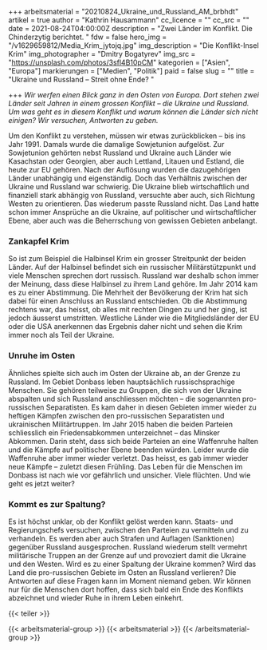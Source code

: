 +++
arbeitsmaterial = "20210824_Ukraine_und_Russland_AM_brbhdt"
artikel = true
author = "Kathrin Hausammann"
cc_licence = ""
cc_src = ""
date = 2021-08-24T04:00:00Z
description = "Zwei Länder im Konflikt. Die Chinderzytig berichtet. "
fdw = false
hero_img = "/v1629659812/Media_Krim_jytojq.jpg"
img_description = "Die Konflikt-Insel Krim"
img_photographer = "Dmitry Bogatyrev"
img_src = "https://unsplash.com/photos/3sfl4B10pCM"
kategorien = ["Asien", "Europa"]
markierungen = ["Medien", "Politik"]
paid = false
slug = ""
title = "Ukraine und Russland – Streit ohne Ende? "

+++
_Wir werfen einen Blick ganz in den Osten von Europa. Dort stehen zwei Länder seit Jahren in einem grossen Konflikt – die Ukraine und Russland. Um was geht es in diesem Konflikt und warum können die Länder sich nicht einigen? Wir versuchen, Antworten zu geben._

Um den Konflikt zu verstehen, müssen wir etwas zurückblicken – bis ins Jahr 1991. Damals wurde die damalige Sowjetunion aufgelöst. Zur Sowjetunion gehörten nebst Russland und Ukraine auch Länder wie Kasachstan oder Georgien, aber auch Lettland, Litauen und Estland, die heute zur EU gehören. Nach der Auflösung wurden die dazugehörigen Länder unabhängig und eigenständig. Doch das Verhältnis zwischen der Ukraine und Russland war schwierig. Die Ukraine blieb wirtschaftlich und finanziell stark abhängig von Russland, versuchte aber auch, sich Richtung Westen zu orientieren. Das wiederum passte Russland nicht. Das Land hatte schon immer Ansprüche an die Ukraine, auf politischer und wirtschaftlicher Ebene, aber auch was die Beherrschung von gewissen Gebieten anbelangt.

### Zankapfel Krim

So ist zum Beispiel die Halbinsel Krim ein grosser Streitpunkt der beiden Länder. Auf der Halbinsel befindet sich ein russischer Militärstützpunkt und viele Menschen sprechen dort russisch. Russland war deshalb schon immer der Meinung, dass diese Halbinsel zu ihrem Land gehöre. Im Jahr 2014 kam es zu einer Abstimmung. Die Mehrheit der Bevölkerung der Krim hat sich dabei für einen Anschluss an Russland entschieden. Ob die Abstimmung rechtens war, das heisst, ob alles mit rechten Dingen zu und her ging, ist jedoch äusserst umstritten. Westliche Länder wie die Mitgliedsländer der EU oder die USA anerkennen das Ergebnis daher nicht und sehen die Krim immer noch als Teil der Ukraine.

### Unruhe im Osten

Ähnliches spielte sich auch im Osten der Ukraine ab, an der Grenze zu Russland. Im Gebiet Donbass leben hauptsächlich russischsprachige Menschen. Sie gehören teilweise zu Gruppen, die sich von der Ukraine abspalten und sich Russland anschliessen möchten – die sogenannten pro-russischen Separatisten. Es kam daher in diesen Gebieten immer wieder zu heftigen Kämpfen zwischen den pro-russischen Separatisten und ukrainischen Militärtruppen. Im Jahr 2015 haben die beiden Parteien schliesslich ein Friedensabkommen unterzeichnet – das Minsker Abkommen. Darin steht, dass sich beide Parteien an eine Waffenruhe halten und die Kämpfe auf politischer Ebene beenden würden. Leider wurde die Waffenruhe aber immer wieder verletzt. Das heisst, es gab immer wieder neue Kämpfe – zuletzt diesen Frühling. Das Leben für die Menschen im Donbass ist nach wie vor gefährlich und unsicher. Viele flüchten. Und wie geht es jetzt weiter?

### Kommt es zur Spaltung?

Es ist höchst unklar, ob der Konflikt gelöst werden kann. Staats- und Regierungschefs versuchen, zwischen den Parteien zu vermitteln und zu verhandeln. Es werden aber auch Strafen und Auflagen (Sanktionen) gegenüber Russland ausgesprochen. Russland wiederum stellt vermehrt militärische Truppen an der Grenze auf und provoziert damit die Ukraine und den Westen. Wird es zu einer Spaltung der Ukraine kommen? Wird das Land die pro-russischen Gebiete im Osten an Russland verlieren? Die Antworten auf diese Fragen kann im Moment niemand geben. Wir können nur für die Menschen dort hoffen, dass sich bald ein Ende des Konflikts abzeichnet und wieder Ruhe in ihrem Leben einkehrt.

{{< teiler >}}

{{< arbeitsmaterial-group >}}
{{< arbeitsmaterial >}}
{{< /arbeitsmaterial-group >}}